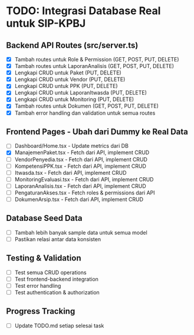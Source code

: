 # TODO: Integrasi Database Real untuk SIP-KPBJ

## Backend API Routes (src/server.ts)
- [x] Tambah routes untuk Role & Permission (GET, POST, PUT, DELETE)
- [x] Tambah routes untuk LaporanAnalisis (GET, POST, PUT, DELETE)
- [x] Lengkapi CRUD untuk Paket (PUT, DELETE)
- [x] Lengkapi CRUD untuk Vendor (PUT, DELETE)
- [x] Lengkapi CRUD untuk PPK (PUT, DELETE)
- [x] Lengkapi CRUD untuk LaporanItwasda (PUT, DELETE)
- [x] Lengkapi CRUD untuk Monitoring (PUT, DELETE)
- [x] Tambah routes untuk Dokumen (GET, POST, PUT, DELETE)
- [x] Tambah error handling dan validation untuk semua routes

## Frontend Pages - Ubah dari Dummy ke Real Data
- [ ] Dashboard/Home.tsx - Update metrics dari DB
- [x] ManajemenPaket.tsx - Fetch dari API, implement CRUD
- [ ] VendorPenyedia.tsx - Fetch dari API, implement CRUD
- [ ] KompetensiPPK.tsx - Fetch dari API, implement CRUD
- [ ] Itwasda.tsx - Fetch dari API, implement CRUD
- [ ] MonitoringEvaluasi.tsx - Fetch dari API, implement CRUD
- [ ] LaporanAnalisis.tsx - Fetch dari API, implement CRUD
- [ ] PengaturanAkses.tsx - Fetch roles & permissions dari API
- [ ] DokumenArsip.tsx - Fetch dari API, implement CRUD

## Database Seed Data
- [ ] Tambah lebih banyak sample data untuk semua model
- [ ] Pastikan relasi antar data konsisten

## Testing & Validation
- [ ] Test semua CRUD operations
- [ ] Test frontend-backend integration
- [ ] Test error handling
- [ ] Test authentication & authorization

## Progress Tracking
- [ ] Update TODO.md setiap selesai task
